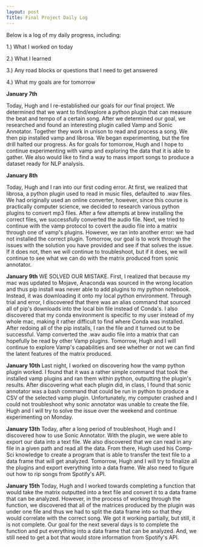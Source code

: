 ```yaml
---
layout: post
Title: Final Project Daily Log
---
```


Below is a log of my daily progress, including:

1.) What I worked on today

2.) What I learned

3.) Any road blocks or questions that I need to get answered

4.) What my goals are for tomorrow

**January 7th**

Today, Hugh and I re-established our goals for our final project. We determined that we want to find/explore a python plugin that can measure the beat and tempo of a certain song. After we determined our goal, we researched and found an interesting plugin called Vamp and Sonic Annotator. Together they work in unison to read and process a song. We then pip installed vamp and librosa. We began experimenting, but the fire drill halted our progress. As for goals for tomorrow, Hugh and I hope to continue experimenting with vamp and exploring the data that it is able to gather. We also would like to find a way to mass import songs to produce a dataset ready for NLP analysis. 

**January 8th**

Today, Hugh and I ran into our first coding error. At first, we realized that librosa, a python plugin used to read in music files, defaulted to .wav files. We had originally used an online converter, however, since this course is practically computer science, we decided to research various python plugins to convert mp3 files. After a few attempts at brew installing the correct files, we successfully converted the audio file. Next, we tried to continue with the vamp protocol to covert the audio file into a matrix through one of vamp's plugins. However, we ran into another error: we had not installed the correct plugin. Tomorrow, our goal is to work through the issues with the solution you have provided and see if that solves the issue. If it does not, then we will continue to troubleshoot, but if it does, we will continue to see what we can do with the matrix produced from sonic annotator. 

**January 9th**
WE SOLVED OUR MISTAKE. First, I realized that because my mac was updated to Mojave, Anaconda was sourced in the wrong location and thus pip install was never able to add plugins to my python notebook. Instead, it was downloading it onto my local python environment. Through trial and error, I discovered that there was an alias command that sourced all of pip's downloads into the local bin file instead of Conda's. I also discovered that my conda environment is specific to my user instead of my whole mac, making it rather difficult to find where Conda was installed. After redoing all of the pip installs, I ran the file and it turned out to be successful. Vamp converted the .wav audio file into a matrix that can hopefully be read by other Vamp plugins. Tomorrow, Hugh and I will continue to explore Vamp's capabilities and see whether or not we can find the latent features of the matrix produced. 


**January 10th**
Last night, I worked on discovering how the vamp python plugin worked. I found that it was a rather simple command that took the installed vamp plugins and ran them within python, outputting the plugin's results. After discovering what each plugin did, in class, I found that sonic annotator was a bash command that could be run in python to produce a CSV of the selected vamp plugin. Unfortunately, my computer crashed and I could not troubleshoot why sonic annotator was unable to create the file. Hugh and I will try to solve the issue over the weekend and continue experimenting on Monday. 

**January 13th**
Today, after a long period of troubleshoot, Hugh and I discovered how to use Sonic Annotator. With the plugin, we were able to export our data into a text file. We also discovered that we can read in any file in a given path and read all the data. From there, Hugh used his Comp-Sci knowledge to create a program that is able to transfer the text file to a data frame that will get analyzed. Tomorrow, Hugh and I will try to finalize all the plugins and export everything into a data frame. We also need to figure out how to rip songs from Spotify's API. 

**January 15th**
Today, Hugh and I worked towards completing a function that would take the matrix outputted into a text file and convert it to a data frame that can be analyzed. However, in the process of working through the function, we discovered that all of the matrices produced by the plugin was under one file and thus we had to split the data frame into so that they would correlate with the correct song. We got it working partially, but still, it is not complete. Our goal for the next several days is to complete the function and put everything into a data frame that can be analyzed. And, we still need to get a bot that would store information from Spotify's API. 

